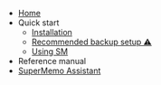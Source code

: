 - [Home](README.md)
- Quick start
  - [Installation](qs-installation.md)
  - [Recommended backup setup ⚠️](qs-backup-setup.md)
  - [Using SM](qs-using-sm.md)
- Reference manual
- [SuperMemo Assistant](/sma/ ':ignore')